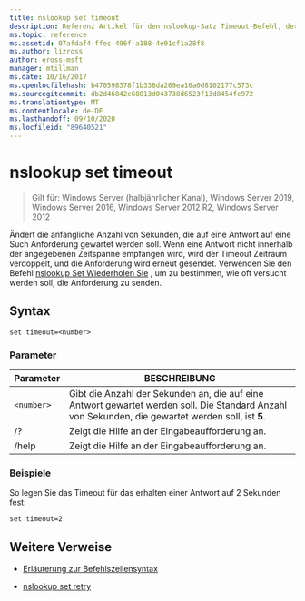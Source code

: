 ```yaml
---
title: nslookup set timeout
description: Referenz Artikel für den nslookup-Satz Timeout-Befehl, der die anfängliche Anzahl von Sekunden ändert, die auf eine Antwort auf eine Such Anforderung gewartet werden soll.
ms.topic: reference
ms.assetid: 07afdaf4-ffec-496f-a188-4e91cf1a28f8
ms.author: lizross
author: eross-msft
manager: mtillman
ms.date: 10/16/2017
ms.openlocfilehash: b470598378f1b338da209ea16a0d8102177c573c
ms.sourcegitcommit: db2d46842c68813d043738d6523f13d8454fc972
ms.translationtype: MT
ms.contentlocale: de-DE
ms.lasthandoff: 09/10/2020
ms.locfileid: "89640521"
---
```

# <a name="nslookup-set-timeout"></a>nslookup set timeout

> Gilt für: Windows Server (halbjährlicher Kanal), Windows Server 2019, Windows Server 2016, Windows Server 2012 R2, Windows Server 2012

Ändert die anfängliche Anzahl von Sekunden, die auf eine Antwort auf eine Such Anforderung gewartet werden soll. Wenn eine Antwort nicht innerhalb der angegebenen Zeitspanne empfangen wird, wird der Timeout Zeitraum verdoppelt, und die Anforderung wird erneut gesendet. Verwenden Sie den Befehl [nslookup Set Wiederholen Sie](nslookup-set-retry.md) , um zu bestimmen, wie oft versucht werden soll, die Anforderung zu senden.

## <a name="syntax"></a>Syntax

```
set timeout=<number>
```

### <a name="parameters"></a>Parameter

| Parameter | BESCHREIBUNG |
| ---------- | ---------- |
| `<number>` | Gibt die Anzahl der Sekunden an, die auf eine Antwort gewartet werden soll. Die Standard Anzahl von Sekunden, die gewartet werden soll, ist **5**. |
| /? | Zeigt die Hilfe an der Eingabeaufforderung an. |
| /help | Zeigt die Hilfe an der Eingabeaufforderung an. |

### <a name="examples"></a>Beispiele

So legen Sie das Timeout für das erhalten einer Antwort auf 2 Sekunden fest:

```
set timeout=2
```

## <a name="additional-references"></a>Weitere Verweise

- [Erläuterung zur Befehlszeilensyntax](command-line-syntax-key.md)

- [nslookup set retry](nslookup-set-retry.md)
